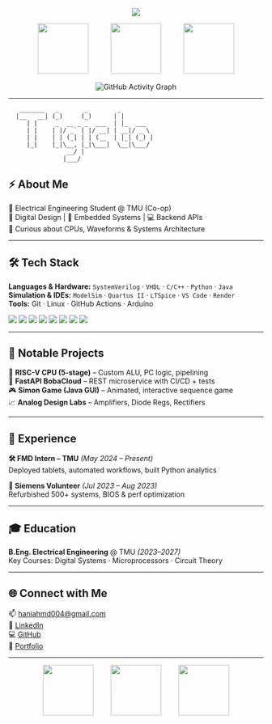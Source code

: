 <!-- 🎛️ Custom GitHub Profile README: Interactive x Code Editor Mix -->

<!-- DYNAMIC TOP LINE -->
<p align="center">
  <img src="https://readme-typing-svg.demolab.com/?lines=Hey%2C%20I'm%20Hani%20Ahmed!;Digital%20Systems%20Engineer%20in%20Training;Always%20Learning%20%26%20Building!&font=Fira%20Code&center=true&width=550&height=50">
</p>

<!-- CLEAN SPACED OUT GIFS -->
<p align="center">
  <img src="https://media.giphy.com/media/iIqmM5tTjmpOB9mpbn/giphy.gif" width="100" style="margin: 0 20px;"/>
  <img src="https://media.giphy.com/media/LMt9638dO8dftAjtco/giphy.gif" width="100" style="margin: 0 20px;"/>
  <img src="https://media.giphy.com/media/2IudUHdI075HL02Pkk/giphy.gif" width="100" style="margin: 0 20px;"/>
</p>

<!-- CONTRIBUTIONS PLACEHOLDER -->
<p align="center">
  <img src="https://github-readme-activity-graph.cyclic.app/graph?username=Airlles&theme=github-compact" alt="GitHub Activity Graph"/>
</p>

---

<!-- CODE-EDITOR STYLE README SECTION -->

```ascii
   _______   _       _        _          
  |__   __| (_)     (_)      | |         
     | |     _  __ _ _  ___  | |_  ___   
     | |    | |/ _` | |/ __| | __|/ _ \  
     | |    | | (_| | | (__  | |_| (_) | 
     |_|    |_|\__, |_|\___|  \__|\___/  
                __/ |                    
               |___/                     
```

## ⚡ About Me

🔬 Electrical Engineering Student @ TMU (Co-op)  
🔧 Digital Design | 🧪 Embedded Systems | 💻 Backend APIs  
🎯 Curious about CPUs, Waveforms & Systems Architecture

---

## 🛠️ Tech Stack

**Languages & Hardware:** `SystemVerilog` · `VHDL` · `C/C++` · `Python` · `Java`  
**Simulation & IDEs:** `ModelSim` · `Quartus II` · `LTSpice` · `VS Code` · `Render`  
**Tools:** Git · Linux · GitHub Actions · Arduino

<p align="left">
  <img src="https://img.shields.io/badge/Python-3670A0?style=for-the-badge&logo=python&logoColor=ffdd54"/>
  <img src="https://img.shields.io/badge/C-00599C?style=for-the-badge&logo=c&logoColor=white"/>
  <img src="https://img.shields.io/badge/C++-004482?style=for-the-badge&logo=c%2B%2B&logoColor=white"/>
  <img src="https://img.shields.io/badge/Java-ED8B00?style=for-the-badge&logo=java&logoColor=white"/>
  <img src="https://img.shields.io/badge/SystemVerilog-000000?style=for-the-badge"/>
  <img src="https://img.shields.io/badge/VHDL-453C5C?style=for-the-badge"/>
  <img src="https://img.shields.io/badge/Arduino-00979D?style=for-the-badge&logo=arduino&logoColor=white"/>
  <img src="https://img.shields.io/badge/Linux-FCC624?style=for-the-badge&logo=linux&logoColor=black"/>
</p>

---

## 🧪 Notable Projects

🧠 **RISC-V CPU (5-stage)** – Custom ALU, PC logic, pipelining  
📡 **FastAPI BobaCloud** – REST microservice with CI/CD + tests  
🎮 **Simon Game (Java GUI)** – Animated, interactive sequence game  
📈 **Analog Design Labs** – Amplifiers, Diode Regs, Rectifiers

---

## 💼 Experience

**🛠️ FMD Intern – TMU** *(May 2024 – Present)*  
Deployed tablets, automated workflows, built Python analytics

**🔧 Siemens Volunteer** *(Jul 2023 – Aug 2023)*  
Refurbished 500+ systems, BIOS & perf optimization

---

## 🎓 Education

**B.Eng. Electrical Engineering** @ TMU *(2023–2027)*  
Key Courses: Digital Systems · Microprocessors · Circuit Theory

---

## 🌐 Connect with Me

📫 [haniahmd004@gmail.com](mailto:haniahmd004@gmail.com)  
🔗 [LinkedIn](https://linkedin.com/in/haniahmd)  
💻 [GitHub](https://github.com/Airlles)  
🧠 [Portfolio](https://haniii.vercel.app)

---

<p align="center">
  <img src="https://media.giphy.com/media/SWoSkN6DxTszqIKEqv/giphy.gif" width="100" style="margin: 0 15px;"/>
  <img src="https://media.giphy.com/media/qgQUggAC3Pfv687qPC/giphy.gif" width="100" style="margin: 0 15px;"/>
  <img src="https://media.giphy.com/media/jRf5fsn8G6YaogAWxn/giphy.gif" width="100" style="margin: 0 15px;"/>
</p>
